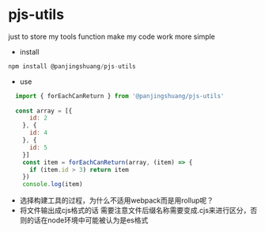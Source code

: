 # pjs-utils
just to store my tools function make my code work more simple

- install
```javascript
npm install @panjingshuang/pjs-utils
```
- use
```javascript
  import { forEachCanReturn } from '@panjingshuang/pjs-utils'
  
  const array = [{
      id: 2
    }, {
      id: 4
    }, {
      id: 5
    }]
    const item = forEachCanReturn(array, (item) => {
      if (item.id > 3) return item
    })
    console.log(item)
```

- 选择构建工具的过程，为什么不适用webpack而是用rollup呢？
- 将文件输出成cjs格式的话 需要注意文件后缀名称需要变成.cjs来进行区分，否则的话在node环境中可能被认为是es格式


